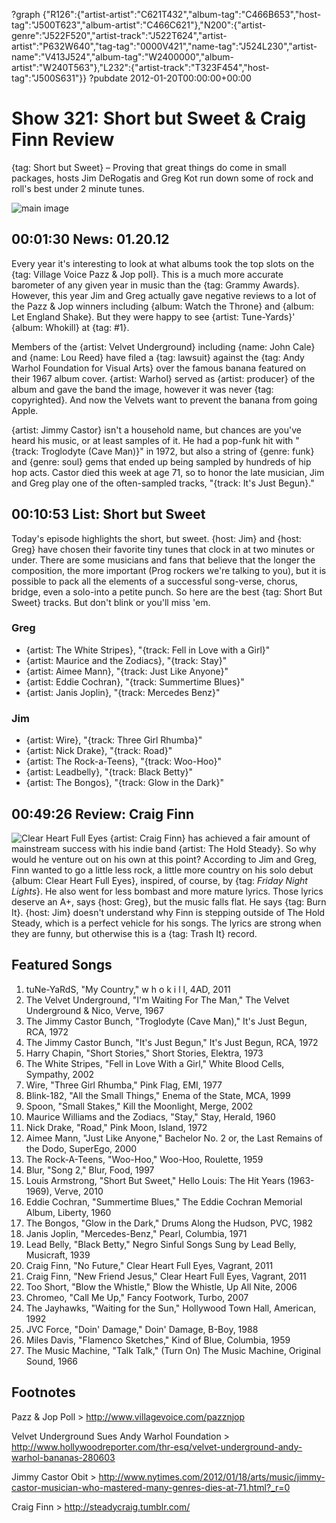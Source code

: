?graph {"R126":{"artist-artist":"C621T432","album-tag":"C466B653","host-tag":"J500T623","album-artist":"C466C621"},"N200":{"artist-genre":"J522F520","artist-track":"J522T624","artist-artist":"P632W640","tag-tag":"0000V421","name-tag":"J524L230","artist-name":"V413J524","album-tag":"W2400000","album-artist":"W240T563"},"L232":{"artist-track":"T323F454","host-tag":"J500S631"}}
?pubdate 2012-01-20T00:00:00+00:00

# Show 321: Short but Sweet & Craig Finn Review
{tag: Short but Sweet} – Proving that great things do come in small packages, hosts Jim DeRogatis and Greg Kot run down some of rock and roll's best under 2 minute tunes.

![main image](http://static.soundopinions.org/images/2012/shortbutsweet.jpg)

## 00:01:30 News: 01.20.12
Every year it's interesting to look at what albums took the top slots on the {tag: Village Voice Pazz & Jop poll}. This is a much more accurate barometer of any given year in music than the {tag: Grammy Awards}. However, this year Jim and Greg actually gave negative reviews to a lot of the Pazz & Jop winners including {album: Watch the Throne} and {album: Let England Shake}. But they were happy to see {artist: Tune-Yards}' {album: Whokill} at {tag: #1}.

Members of the {artist: Velvet Underground} including {name: John Cale} and {name: Lou Reed} have filed a {tag: lawsuit} against the {tag: Andy Warhol Foundation for Visual Arts} over the famous banana featured on their 1967 album cover. {artist: Warhol} served as {artist: producer} of the album and gave the band the image, however it was never {tag: copyrighted}. And now the Velvets want to prevent the banana from going Apple.

{artist: Jimmy Castor} isn't a household name, but chances are you've heard his music, or at least samples of it. He had a pop-funk hit with "{track: Troglodyte (Cave Man)}" in 1972, but also a string of {genre: funk} and {genre: soul} gems that ended up being sampled by hundreds of hip hop acts. Castor died this week at age 71, so to honor the late musician, Jim and Greg play one of the often-sampled tracks, "{track: It's Just Begun}."

## 00:10:53 List: Short but Sweet
Today's episode highlights the short, but sweet. {host: Jim} and {host: Greg} have chosen their favorite tiny tunes that clock in at two minutes or under. There are some musicians and fans that believe that the longer the composition, the more important (Prog rockers we're talking to you), but it is possible to pack all the elements of a successful song-verse, chorus, bridge, even a solo-into a petite punch. So here are the best {tag: Short But Sweet} tracks. But don't blink or you'll miss 'em.

### Greg
- {artist: The White Stripes}, "{track: Fell in Love with a Girl}"
- {artist: Maurice and the Zodiacs}, "{track: Stay}"
- {artist: Aimee Mann}, "{track: Just Like Anyone}" 
- {artist: Eddie Cochran}, "{track: Summertime Blues}"
- {artist: Janis Joplin}, "{track: Mercedes Benz}"

### Jim
- {artist: Wire}, "{track: Three Girl Rhumba}"
- {artist: Nick Drake}, "{track: Road}"
- {artist: The Rock-a-Teens}, "{track: Woo-Hoo}"
- {artist: Leadbelly}, "{track: Black Betty}"
- {artist: The Bongos}, "{track: Glow in the Dark}"

## 00:49:26 Review: Craig Finn
![Clear Heart Full Eyes](http://a2.mzstatic.com/us/r30/Music/v4/8b/12/4d/8b124d82-0429-cff8-ae5a-103f01abd969/00601091070523_Cover.600x600-75.jpg "282243559/628824655")
{artist: Craig Finn} has achieved a fair amount of mainstream success with his indie band {artist: The Hold Steady}. So why would he venture out on his own at this point? According to Jim and Greg, Finn wanted to go a little less rock, a little more country on his solo debut {album: Clear Heart Full Eyes}, inspired, of course, by {tag: *Friday Night Lights*}. He also went for less bombast and more mature lyrics. Those lyrics deserve an A+, says {host: Greg}, but the music falls flat. He says {tag: Burn It}. {host: Jim} doesn't understand why Finn is stepping outside of The Hold Steady, which is a perfect vehicle for his songs. The lyrics are strong when they are funny, but otherwise this is a {tag: Trash It} record.

## Featured Songs
1. tuNe-YaRdS, "My Country," w h o k i l l, 4AD, 2011
2. The Velvet Underground, "I'm Waiting For The Man," The Velvet Underground & Nico, Verve, 1967
3. The Jimmy Castor Bunch, "Troglodyte (Cave Man)," It's Just Begun, RCA, 1972
4. The Jimmy Castor Bunch, "It's Just Begun," It's Just Begun, RCA, 1972
5. Harry Chapin, "Short Stories," Short Stories, Elektra, 1973
6. The White Stripes, "Fell in Love With a Girl," White Blood Cells, Sympathy, 2002
7. Wire, "Three Girl Rhumba," Pink Flag, EMI, 1977
8. Blink-182, "All the Small Things," Enema of the State, MCA, 1999
9. Spoon, "Small Stakes," Kill the Moonlight, Merge, 2002
10. Maurice Williams and the Zodiacs, "Stay," Stay, Herald, 1960
11. Nick Drake, "Road," Pink Moon, Island, 1972
12. Aimee Mann, "Just Like Anyone," Bachelor No. 2 or, the Last Remains of the Dodo, SuperEgo, 2000
13. The Rock-A-Teens, "Woo-Hoo," Woo-Hoo, Roulette, 1959
14. Blur, "Song 2," Blur, Food, 1997
15. Louis Armstrong, "Short But Sweet," Hello Louis: The Hit Years (1963-1969), Verve, 2010
16. Eddie Cochran, "Summertime Blues," The Eddie Cochran Memorial Album, Liberty, 1960
17. The Bongos, "Glow in the Dark," Drums Along the Hudson, PVC, 1982
18. Janis Joplin, "Mercedes-Benz," Pearl, Columbia, 1971
19. Lead Belly, "Black Betty," Negro Sinful Songs Sung by Lead Belly, Musicraft, 1939
20. Craig Finn, "No Future," Clear Heart Full Eyes, Vagrant, 2011
21. Craig Finn, "New Friend Jesus," Clear Heart Full Eyes, Vagrant, 2011
22. Too Short, "Blow the Whistle," Blow the Whistle, Up All Nite, 2006
23. Chromeo, "Call Me Up," Fancy Footwork, Turbo, 2007
24. The Jayhawks, "Waiting for the Sun," Hollywood Town Hall, American, 1992
25. JVC Force, "Doin' Damage," Doin' Damage, B-Boy, 1988
26. Miles Davis, "Flamenco Sketches," Kind of Blue, Columbia, 1959
27. The Music Machine, "Talk Talk," (Turn On) The Music Machine, Original Sound, 1966

## Footnotes

Pazz & Jop Poll > http://www.villagevoice.com/pazznjop

Velvet Underground Sues Andy Warhol Foundation > http://www.hollywoodreporter.com/thr-esq/velvet-underground-andy-warhol-bananas-280603

Jimmy Castor Obit > http://www.nytimes.com/2012/01/18/arts/music/jimmy-castor-musician-who-mastered-many-genres-dies-at-71.html?_r=0

Craig Finn > http://steadycraig.tumblr.com/
